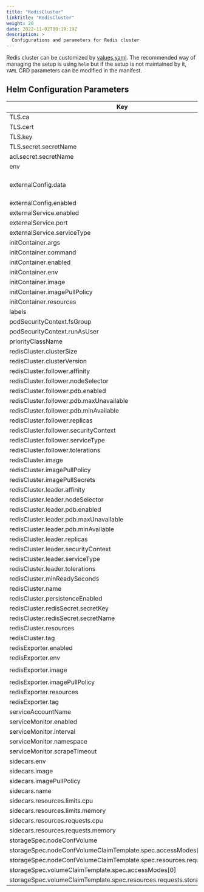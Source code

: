 ```yaml
---
title: "RedisCluster"
linkTitle: "RedisCluster"
weight: 20
date: 2022-11-02T00:19:19Z
description: >
  Configurations and parameters for Redis cluster
---
```


Redis cluster can be customized by [values.yaml](https://github.com/OT-CONTAINER-KIT/redis-operator/blob/master/charts/redis-cluster/values.yaml). The recommended way of managing the setup is using `helm` but if the setup is not maintained by it, `YAML` CRD parameters can be modified in the manifest.

## Helm Configuration Parameters

| Key                                                                     | Type   | Default                                                                  | Description |
|-------------------------------------------------------------------------|--------|--------------------------------------------------------------------------|-------------|
| TLS.ca                                                                  | string | `"ca.key"`                                                               |             |
| TLS.cert                                                                | string | `"tls.crt"`                                                              |             |
| TLS.key                                                                 | string | `"tls.key"`                                                              |             |
| TLS.secret.secretName                                                   | string | `""`                                                                     |             |
| acl.secret.secretName                                                   | string | `""`                                                                     |             |
| env                                                                     | list   | `[]`                                                                     |             |
| externalConfig.data                                                     | string | `"tcp-keepalive 400\nslowlog-max-len 158\nstream-node-max-bytes 2048\n"` |             |
| externalConfig.enabled                                                  | bool   | `false`                                                                  |             |
| externalService.enabled                                                 | bool   | `false`                                                                  |             |
| externalService.port                                                    | int    | `6379`                                                                   |             |
| externalService.serviceType                                             | string | `"LoadBalancer"`                                                         |             |
| initContainer.args                                                      | list   | `[]`                                                                     |             |
| initContainer.command                                                   | list   | `[]`                                                                     |             |
| initContainer.enabled                                                   | bool   | `false`                                                                  |             |
| initContainer.env                                                       | list   | `[]`                                                                     |             |
| initContainer.image                                                     | string | `""`                                                                     |             |
| initContainer.imagePullPolicy                                           | string | `"IfNotPresent"`                                                         |             |
| initContainer.resources                                                 | object | `{}`                                                                     |             |
| labels                                                                  | object | `{}`                                                                     |             |
| podSecurityContext.fsGroup                                              | int    | `1000`                                                                   |             |
| podSecurityContext.runAsUser                                            | int    | `1000`                                                                   |             |
| priorityClassName                                                       | string | `""`                                                                     |             |
| redisCluster.clusterSize                                                | int    | `3`                                                                      |             |
| redisCluster.clusterVersion                                             | string | `"v7"`                                                                   |             |
| redisCluster.follower.affinity                                          | string | `nil`                                                                    |             |
| redisCluster.follower.nodeSelector                                      | string | `nil`                                                                    |             |
| redisCluster.follower.pdb.enabled                                       | bool   | `false`                                                                  |             |
| redisCluster.follower.pdb.maxUnavailable                                | int    | `1`                                                                      |             |
| redisCluster.follower.pdb.minAvailable                                  | int    | `1`                                                                      |             |
| redisCluster.follower.replicas                                          | int    | `3`                                                                      |             |
| redisCluster.follower.securityContext                                   | object | `{}`                                                                     |             |
| redisCluster.follower.serviceType                                       | string | `"ClusterIP"`                                                            |             |
| redisCluster.follower.tolerations                                       | list   | `[]`                                                                     |             |
| redisCluster.image                                                      | string | `"quay.io/opstree/redis"`                                                |             |
| redisCluster.imagePullPolicy                                            | string | `"IfNotPresent"`                                                         |             |
| redisCluster.imagePullSecrets                                           | object | `{}`                                                                     |             |
| redisCluster.leader.affinity                                            | object | `{}`                                                                     |             |
| redisCluster.leader.nodeSelector                                        | string | `nil`                                                                    |             |
| redisCluster.leader.pdb.enabled                                         | bool   | `false`                                                                  |             |
| redisCluster.leader.pdb.maxUnavailable                                  | int    | `1`                                                                      |             |
| redisCluster.leader.pdb.minAvailable                                    | int    | `1`                                                                      |             |
| redisCluster.leader.replicas                                            | int    | `3`                                                                      |             |
| redisCluster.leader.securityContext                                     | object | `{}`                                                                     |             |
| redisCluster.leader.serviceType                                         | string | `"ClusterIP"`                                                            |             |
| redisCluster.leader.tolerations                                         | list   | `[]`                                                                     |             |
| redisCluster.minReadySeconds                                            | int    | `0`                                                                      |             |
| redisCluster.name                                                       | string | `""`                                                                     |             |
| redisCluster.persistenceEnabled                                         | bool   | `true`                                                                   |             |
| redisCluster.redisSecret.secretKey                                      | string | `""`                                                                     |             |
| redisCluster.redisSecret.secretName                                     | string | `""`                                                                     |             |
| redisCluster.resources                                                  | object | `{}`                                                                     |             |
| redisCluster.tag                                                        | string | `"v7.0.15"`                                                              |             |
| redisExporter.enabled                                                   | bool   | `false`                                                                  |             |
| redisExporter.env                                                       | list   | `[]`                                                                     |             |
| redisExporter.image                                                     | string | `"quay.io/opstree/redis-exporter"`                                       |             |
| redisExporter.imagePullPolicy                                           | string | `"IfNotPresent"`                                                         |             |
| redisExporter.resources                                                 | object | `{}`                                                                     |             |
| redisExporter.tag                                                       | string | `"v1.44.0"`                                                              |             |
| serviceAccountName                                                      | string | `""`                                                                     |             |
| serviceMonitor.enabled                                                  | bool   | `false`                                                                  |             |
| serviceMonitor.interval                                                 | string | `"30s"`                                                                  |             |
| serviceMonitor.namespace                                                | string | `"monitoring"`                                                           |             |
| serviceMonitor.scrapeTimeout                                            | string | `"10s"`                                                                  |             |
| sidecars.env                                                            | object | `{}`                                                                     |             |
| sidecars.image                                                          | string | `""`                                                                     |             |
| sidecars.imagePullPolicy                                                | string | `"IfNotPresent"`                                                         |             |
| sidecars.name                                                           | string | `""`                                                                     |             |
| sidecars.resources.limits.cpu                                           | string | `"100m"`                                                                 |             |
| sidecars.resources.limits.memory                                        | string | `"128Mi"`                                                                |             |
| sidecars.resources.requests.cpu                                         | string | `"50m"`                                                                  |             |
| sidecars.resources.requests.memory                                      | string | `"64Mi"`                                                                 |             |
| storageSpec.nodeConfVolume                                              | bool   | `true`                                                                   |             |
| storageSpec.nodeConfVolumeClaimTemplate.spec.accessModes[0]             | string | `"ReadWriteOnce"`                                                        |             |
| storageSpec.nodeConfVolumeClaimTemplate.spec.resources.requests.storage | string | `"1Gi"`                                                                  |             |
| storageSpec.volumeClaimTemplate.spec.accessModes[0]                     | string | `"ReadWriteOnce"`                                                        |             |
| storageSpec.volumeClaimTemplate.spec.resources.requests.storage         | string | `"1Gi"`                                                                  |             |